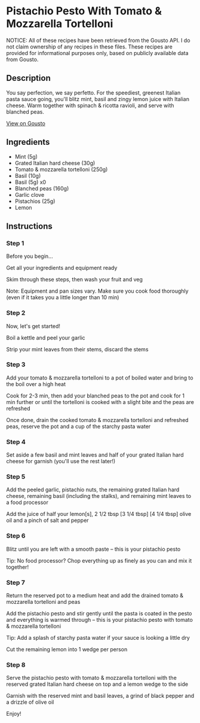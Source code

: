 # Pistachio Pesto With Tomato & Mozzarella Tortelloni

NOTICE: All of these recipes have been retrieved from the Gousto API. I do not claim ownership of any recipes in these files. These recipes are provided for informational purposes only, based on publicly available data from Gousto.

## Description

You say perfection, we say perfetto. For the speediest, greenest Italian pasta sauce going, you'll blitz mint, basil and zingy lemon juice with Italian cheese. Warm together with spinach & ricotta ravioli, and serve with blanched peas.
 

[View on Gousto](https://www.gousto.co.uk/recipes/cookbook/pistachio-pesto-with-tomato-mozzarella-tortelloni)

## Ingredients

- Mint (5g)
- Grated Italian hard cheese (30g)
- Tomato & mozzarella tortelloni (250g)
- Basil (10g)
- Basil (5g) x0
- Blanched peas (160g)
- Garlic clove
- Pistachios (25g)
- Lemon

## Instructions


### Step 1

Before you begin...

Get all your ingredients and equipment ready

Skim through these steps, then wash your fruit and veg

Note: Equipment and pan sizes vary. Make sure you cook food thoroughly (even if it takes you a little longer than 10 min)


### Step 2

Now, let's get started!

Boil a kettle and peel your garlic

Strip your mint leaves from their stems, discard the stems


### Step 3

Add your tomato & mozzarella tortelloni to a pot of boiled water and bring to the boil over a high heat

Cook for 2-3 min, then add your blanched peas to the pot and cook for 1 min further or until the tortelloni is cooked with a slight bite and the peas are refreshed

Once done, drain the cooked tomato & mozzarella tortelloni and refreshed peas, reserve the pot and a cup of the starchy pasta water


### Step 4

Set aside a few basil and mint leaves and half of your grated Italian hard cheese for garnish (you'll use the rest later!)


### Step 5

Add the peeled garlic, pistachio nuts, the remaining grated Italian hard cheese, remaining basil (including the stalks), and remaining mint leaves to a food processor

Add the juice of half your lemon[s], 2 1/2 tbsp <span class="text-purple">[3 1/4 tbsp]</span> <span class="text-danger">[4 1/4 tbsp] </span>olive oil and a pinch of salt and pepper


### Step 6

Blitz until you are left with a smooth paste – this is your pistachio pesto

Tip: No food processor? Chop everything up as finely as you can and mix it together!


### Step 7

Return the reserved pot to a medium heat and add the drained tomato & mozzarella tortelloni and peas

Add the pistachio pesto and stir gently until the pasta is coated in the pesto and everything is warmed through – this is your pistachio pesto with tomato & mozzarella tortelloni

Tip: Add a splash of starchy pasta water if your sauce is looking a little dry

Cut the remaining lemon into 1 wedge per person

### Step 8

Serve the pistachio pesto with tomato & mozzarella tortelloni with the reserved grated Italian hard cheese on top and a lemon wedge to the side

Garnish with the reserved mint and basil leaves, a grind of black pepper and a drizzle of olive oil

Enjoy!


